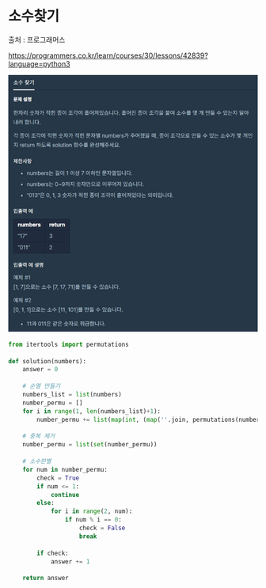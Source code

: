 # 소수찾기

출처 : 프로그래머스

https://programmers.co.kr/learn/courses/30/lessons/42839?language=python3

![소수찾기](소수찾기.assets/소수찾기.jpg)

```python
from itertools import permutations

def solution(numbers):
    answer = 0    
        
    # 순열 만들기
    numbers_list = list(numbers)
    number_permu = []
    for i in range(1, len(numbers_list)+1): 
        number_permu += list(map(int, (map(''.join, permutations(numbers_list, i)))))
    
    # 중복 제거
    number_permu = list(set(number_permu)) 
    
    # 소수판별
    for num in number_permu:
        check = True
        if num <= 1:
            continue
        else:
            for i in range(2, num):
                if num % i == 0:
                    check = False
                    break

        if check:
            answer += 1

    return answer
```


